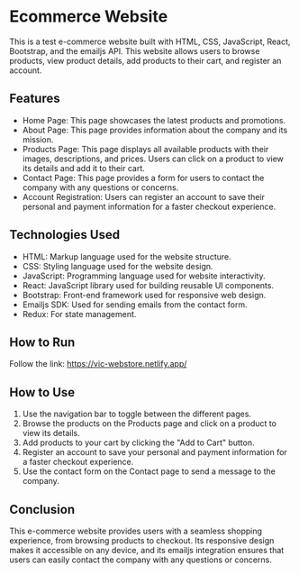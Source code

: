 # Ecommerce Website

This is a test e-commerce website built with HTML, CSS, JavaScript, React, Bootstrap, and the emailjs API. This website allows users to browse products, view product details, add products to their cart, and register an account.

## Features

- Home Page: This page showcases the latest products and promotions.
- About Page: This page provides information about the company and its mission.
- Products Page: This page displays all available products with their images, descriptions, and prices. Users can click on a product to view its details and add it to their cart.
- Contact Page: This page provides a form for users to contact the company with any questions or concerns.
- Account Registration: Users can register an account to save their personal and payment information for a faster checkout experience.

## Technologies Used

- HTML: Markup language used for the website structure.
- CSS: Styling language used for the website design.
- JavaScript: Programming language used for website interactivity.
- React: JavaScript library used for building reusable UI components.
- Bootstrap: Front-end framework used for responsive web design.
- Emailjs SDK: Used for sending emails from the contact form.
- Redux: For state management.

## How to Run

Follow the link: https://vic-webstore.netlify.app/

## How to Use

1. Use the navigation bar to toggle between the different pages.
2. Browse the products on the Products page and click on a product to view its details.
3. Add products to your cart by clicking the "Add to Cart" button.
4. Register an account to save your personal and payment information for a faster checkout experience.
5. Use the contact form on the Contact page to send a message to the company.

## Conclusion

This e-commerce website provides users with a seamless shopping experience, from browsing products to checkout. Its responsive design makes it accessible on any device, and its emailjs integration ensures that users can easily contact the company with any questions or concerns.
